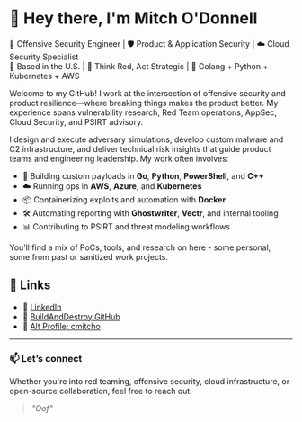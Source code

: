 # 👋 Hey there, I'm Mitch O'Donnell

🚨 Offensive Security Engineer | 🛡️ Product & Application Security | ☁️ Cloud Security Specialist  
📍 Based in the U.S. | 🧠 Think Red, Act Strategic | 🧰 Golang + Python + Kubernetes + AWS

Welcome to my GitHub! I work at the intersection of offensive security and product resilience—where breaking things makes the product better. My experience spans vulnerability research, Red Team operations, AppSec, Cloud Security, and PSIRT advisory.

I design and execute adversary simulations, develop custom malware and C2 infrastructure, and deliver technical risk insights that guide product teams and engineering leadership. My work often involves:

- 🔬 Building custom payloads in **Go**, **Python**, **PowerShell**, and **C++**
- ☁️ Running ops in **AWS**, **Azure**, and **Kubernetes**
- 📦 Containerizing exploits and automation with **Docker**
- 🛠️ Automating reporting with **Ghostwriter**, **Vectr**, and internal tooling
- 📊 Contributing to PSIRT and threat modeling workflows

You’ll find a mix of PoCs, tools, and research on here - some personal, some from past or sanitized work projects.

## 🔗 Links
- 💼 [LinkedIn](https://www.linkedin.com/in/mitch-o-donnell-5b4686a2/)
- 🧪 [BuildAndDestroy GitHub](https://github.com/BuildAndDestroy)
- 🔧 [Alt Profile: cmitcho](https://github.com/cmitcho)

---

### 📫 Let’s connect
Whether you're into red teaming, offensive security, cloud infrastructure, or open-source collaboration, feel free to reach out.

> _"Oof"_  
